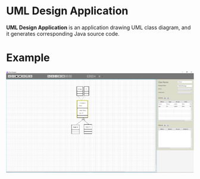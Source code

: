 # UML Design Application

**UML Design Application** is an application drawing UML class diagram, and it generates corresponding Java source code.

# Example

<img src='https://raw.githubusercontent.com/dan-choe/UMLDesignApplication/master/uml.png'>


